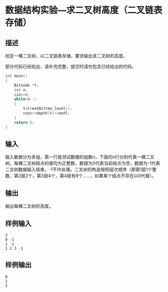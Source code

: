 # 数据结构实验—求二叉树高度（二叉链表存储）

## 描述

给定一棵二叉树，以二叉链表存储，要求输出该二叉树的高度。

部分代码已经给出，请补充完整，提交时请勿包含已经给出的代码。

```cpp
int main()
{
	Bitnode *t; 
	int n;
	cin>>n;
	while(n--)
	{
	    t=CreatBitree_level();
	    cout<<depth(t)<<endl;
	}
	return 0;
}
```

## 输入

输入数据分为多组，第一行是测试数据的组数n，下面的n行分别代表一棵二叉树。每棵二叉树结点的值均为正整数，数据为0代表当前结点为空，数据为-1代表二叉树数据输入结束，-1不作处理。二叉树的构造按照层次顺序（即第1层1个整数，第2层2个，第3层4个，第4层有8个......，如果某个结点不存在以0代替）。

## 输出

输出每棵二叉树的高度。

## 样例输入

```
3
0 -1
1 -1
1 2 3 -1
```

## 样例输出

```
0
1
2
```